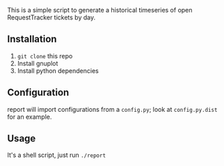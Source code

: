 This is a simple script to generate a historical
timeseries of open RequestTracker tickets by day.

Installation
------------

1. `git clone` this repo
2. Install gnuplot
3. Install python dependencies

Configuration
------------

report will import configurations from a `config.py`; look at `config.py.dist` for
an example.

Usage
-----

It's a shell script, just run `./report`

